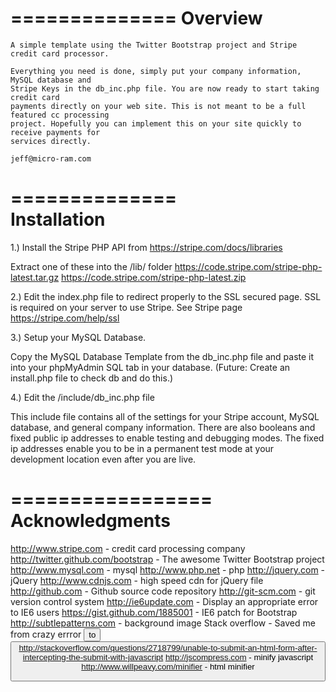 ==============
   Overview
==============

	A simple template using the Twitter Bootstrap project and Stripe credit card processor.
	
	Everything you need is done, simply put your company information, MySQL database and
	Stripe Keys in the db_inc.php file. You are now ready to start taking credit card 
	payments directly on your web site. This is not meant to be a full featured cc processing
	project. Hopefully you can implement this on your site quickly to receive payments for
	services directly. 

	jeff@micro-ram.com
	
==============					
 Installation
==============

1.) Install the Stripe PHP API from https://stripe.com/docs/libraries
  
  Extract one of these into the /lib/ folder
   https://code.stripe.com/stripe-php-latest.tar.gz
   https://code.stripe.com/stripe-php-latest.zip
  

2.) Edit the index.php file to redirect properly to the SSL secured page. SSL is required on your
    server to use Stripe.
    See Stripe page https://stripe.com/help/ssl 


3.) Setup your MySQL Database. 
  
  Copy the MySQL Database Template from the db_inc.php file and paste it into your phpMyAdmin
  SQL tab in your database. (Future: Create an install.php file to check db and do this.)  


4.) Edit the /include/db_inc.php file

  This include file contains all of the settings for your Stripe account, MySQL database, and
  general company information. There are also booleans and fixed public ip addresses to enable 
  testing and debugging modes. The fixed ip addresses enable you to be in a permanent test mode
  at your development location even after you are live.


=================
 Acknowledgments
=================

http://www.stripe.com  - credit card processing company
http://twitter.github.com/bootstrap  - The awesome Twitter Bootstrap project
http://www.mysql.com  - mysql
http://www.php.net - php
http://jquery.com  - jQuery
http://www.cdnjs.com  - high speed cdn for jQuery file
http://github.com  - Github source code repository
http://git-scm.com  - git version control system
http://ie6update.com - Display an appropriate error to IE6 users
https://gist.github.com/1885001 - IE6 patch for Bootstrap
http://subtlepatterns.com - background image
Stack overflow - Saved me from crazy errror <button type="submit" id="submit"> to <button type="submit" id="submit-button">
http://stackoverflow.com/questions/2718799/unable-to-submit-an-html-form-after-intercepting-the-submit-with-javascript
http://jscompress.com - minify javascript
http://www.willpeavy.com/minifier - html minifier